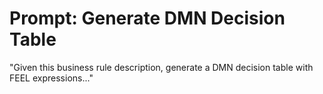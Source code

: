 # Prompt: Generate DMN Decision Table

"Given this business rule description, generate a DMN decision table with FEEL expressions..."
